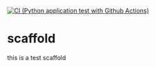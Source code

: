 [![CI (Python application test with Github Actions)](https://github.com/Tego-Chang/scaffold/actions/workflows/main.yml/badge.svg)](https://github.com/Tego-Chang/scaffold/actions/workflows/main.yml)

# scaffold
this is a test scaffold
